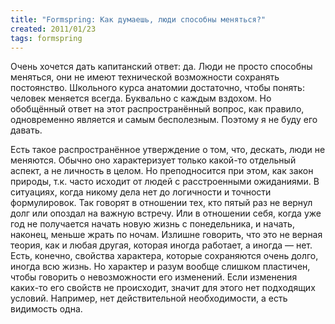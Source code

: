 ```yaml
---
title: "Formspring: Как думаешь, люди способны меняться?"
created: 2011/01/23
tags: formspring
---
```


Очень хочется дать капитанский ответ: да. Люди не просто способны меняться, они не имеют технической возможности сохранять постоянство. Школьного курса анатомии достаточно, чтобы понять: человек меняется всегда. Буквально с каждым вздохом. Но обобщённый ответ на этот распространённый вопрос, как правило, одновременно является и самым бесполезным. Поэтому я не буду его давать.

Есть такое распространённое утверждение о том, что, дескать, люди не меняются. Обычно оно характеризует только какой-то отдельный аспект, а не личность в целом. Но преподносится при этом, как закон природы, т.к. часто исходит от людей с расстроенными ожиданиями. В ситуациях, когда никому дела нет до логичности и точности формулировок. Так говорят в отношении тех, кто пятый раз не вернул долг или опоздал на важную встречу. Или в отношении себя, когда уже год не получается начать новую жизнь с понедельника, и начать, наконец, меньше жрать по ночам. Излишне говорить, что это не верная теория, как и любая другая, которая иногда работает, а иногда — нет. Есть, конечно, свойства характера, которые сохраняются очень долго, иногда всю жизнь. Но характер и разум вообще слишком пластичен, чтобы говорить о невозможности его изменений. Если изменения каких-то его свойств не происходит, значит для этого нет подходящих условий. Например, нет действительной необходимости, а есть видимость одна.
